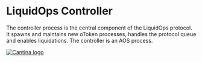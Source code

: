 # LiquidOps Controller

The controller process is the central component of the LiquidOps protocol. It spawns and maintains new oToken processes, handles the protocol queue and enables liquidations. The controller is an AOS process.

[![Cantina logo](https://arweave.dev/jTkaDUq1kFT8sSt5BojYbpNATpTthYZ92tsxO_WhhH0)](https://cantina.xyz/welcome)
